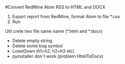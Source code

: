 #Convert RedMine Atom RSS to HTML and DOCX

1. Export report from RedMine, format Atom to file *.css
2. Run

Util crete two file same name (*.html and *.docx)
* Delete empty string
* Delete some bug symbol
* LoweDown <H> (h1=h2, h2=h3 etc)
* pyinstaller don`t work (problem HtmlToDocx)
